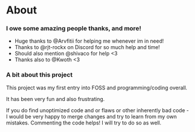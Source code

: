 # About

### I owe some amazing people thanks, and more!

- Huge thanks to @Arvfitii for helping me whenever im in need!
- Thanks to @rjt-rockx on Discord for so much help and time!
- Should also mention @shivaco for help <3
- Thanks also to @Kwoth <3

### A bit about this project

This project was my first entry into FOSS and programming/coding overall.

It has been very fun and also frustrating.

If you do find unoptimized code and or flaws or other inherently bad code - I would be very happy to merge changes and
try to learn from my own mistakes. Commenting the code helps! I will try to do so as well.
